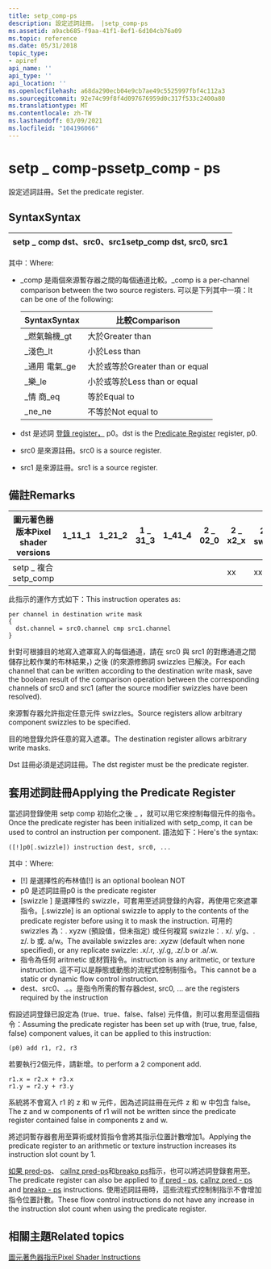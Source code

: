 ```yaml
---
title: setp_comp-ps
description: 設定述詞註冊。 |setp_comp-ps
ms.assetid: a9acb685-f9aa-41f1-8ef1-6d104cb76a09
ms.topic: reference
ms.date: 05/31/2018
topic_type:
- apiref
api_name: ''
api_type: ''
api_location: ''
ms.openlocfilehash: a68da290ecb04e9cb7ae49c5525997fbf4c112a3
ms.sourcegitcommit: 92e74c99f8f4d097676959d0c317f533c2400a80
ms.translationtype: MT
ms.contentlocale: zh-TW
ms.lasthandoff: 03/09/2021
ms.locfileid: "104196066"
---
```

# <a name="setp_comp---ps"></a><span data-ttu-id="d141c-104">setp \_ comp-ps</span><span class="sxs-lookup"><span data-stu-id="d141c-104">setp\_comp - ps</span></span>

<span data-ttu-id="d141c-105">設定述詞註冊。</span><span class="sxs-lookup"><span data-stu-id="d141c-105">Set the predicate register.</span></span>

## <a name="syntax"></a><span data-ttu-id="d141c-106">Syntax</span><span class="sxs-lookup"><span data-stu-id="d141c-106">Syntax</span></span>



| <span data-ttu-id="d141c-107">setp \_ comp dst、src0、src1</span><span class="sxs-lookup"><span data-stu-id="d141c-107">setp\_comp dst, src0, src1</span></span> |
|----------------------------|



 

<span data-ttu-id="d141c-108">其中：</span><span class="sxs-lookup"><span data-stu-id="d141c-108">Where:</span></span>

-   <span data-ttu-id="d141c-109">\_comp 是兩個來源暫存器之間的每個通道比較。</span><span class="sxs-lookup"><span data-stu-id="d141c-109">\_comp is a per-channel comparison between the two source registers.</span></span> <span data-ttu-id="d141c-110">可以是下列其中一項：</span><span class="sxs-lookup"><span data-stu-id="d141c-110">It can be one of the following:</span></span> 

    | <span data-ttu-id="d141c-111">Syntax</span><span class="sxs-lookup"><span data-stu-id="d141c-111">Syntax</span></span> | <span data-ttu-id="d141c-112">比較</span><span class="sxs-lookup"><span data-stu-id="d141c-112">Comparison</span></span>            |
    |--------|-----------------------|
    | <span data-ttu-id="d141c-113">\_燃氣輪機</span><span class="sxs-lookup"><span data-stu-id="d141c-113">\_gt</span></span>   | <span data-ttu-id="d141c-114">大於</span><span class="sxs-lookup"><span data-stu-id="d141c-114">Greater than</span></span>          |
    | <span data-ttu-id="d141c-115">\_淺色</span><span class="sxs-lookup"><span data-stu-id="d141c-115">\_lt</span></span>   | <span data-ttu-id="d141c-116">小於</span><span class="sxs-lookup"><span data-stu-id="d141c-116">Less than</span></span>             |
    | <span data-ttu-id="d141c-117">\_通用 電氣</span><span class="sxs-lookup"><span data-stu-id="d141c-117">\_ge</span></span>   | <span data-ttu-id="d141c-118">大於或等於</span><span class="sxs-lookup"><span data-stu-id="d141c-118">Greater than or equal</span></span> |
    | <span data-ttu-id="d141c-119">\_樂</span><span class="sxs-lookup"><span data-stu-id="d141c-119">\_le</span></span>   | <span data-ttu-id="d141c-120">小於或等於</span><span class="sxs-lookup"><span data-stu-id="d141c-120">Less than or equal</span></span>    |
    | <span data-ttu-id="d141c-121">\_情 商</span><span class="sxs-lookup"><span data-stu-id="d141c-121">\_eq</span></span>   | <span data-ttu-id="d141c-122">等於</span><span class="sxs-lookup"><span data-stu-id="d141c-122">Equal to</span></span>              |
    | <span data-ttu-id="d141c-123">\_ne</span><span class="sxs-lookup"><span data-stu-id="d141c-123">\_ne</span></span>   | <span data-ttu-id="d141c-124">不等於</span><span class="sxs-lookup"><span data-stu-id="d141c-124">Not equal to</span></span>          |

    

     

-   <span data-ttu-id="d141c-125">dst 是述詞 [登錄 register，](dx9-graphics-reference-asm-ps-registers-predicate.md) p0。</span><span class="sxs-lookup"><span data-stu-id="d141c-125">dst is the [Predicate Register](dx9-graphics-reference-asm-ps-registers-predicate.md) register, p0.</span></span>
-   <span data-ttu-id="d141c-126">src0 是來源註冊。</span><span class="sxs-lookup"><span data-stu-id="d141c-126">src0 is a source register.</span></span>
-   <span data-ttu-id="d141c-127">src1 是來源註冊。</span><span class="sxs-lookup"><span data-stu-id="d141c-127">src1 is a source register.</span></span>

## <a name="remarks"></a><span data-ttu-id="d141c-128">備註</span><span class="sxs-lookup"><span data-stu-id="d141c-128">Remarks</span></span>



| <span data-ttu-id="d141c-129">圖元著色器版本</span><span class="sxs-lookup"><span data-stu-id="d141c-129">Pixel shader versions</span></span> | <span data-ttu-id="d141c-130">1\_1</span><span class="sxs-lookup"><span data-stu-id="d141c-130">1\_1</span></span> | <span data-ttu-id="d141c-131">1\_2</span><span class="sxs-lookup"><span data-stu-id="d141c-131">1\_2</span></span> | <span data-ttu-id="d141c-132">1 \_ 3</span><span class="sxs-lookup"><span data-stu-id="d141c-132">1\_3</span></span> | <span data-ttu-id="d141c-133">1\_4</span><span class="sxs-lookup"><span data-stu-id="d141c-133">1\_4</span></span> | <span data-ttu-id="d141c-134">2 \_ 0</span><span class="sxs-lookup"><span data-stu-id="d141c-134">2\_0</span></span> | <span data-ttu-id="d141c-135">2 \_ x</span><span class="sxs-lookup"><span data-stu-id="d141c-135">2\_x</span></span> | <span data-ttu-id="d141c-136">2個 \_ sw</span><span class="sxs-lookup"><span data-stu-id="d141c-136">2\_sw</span></span> | <span data-ttu-id="d141c-137">3 \_ 0</span><span class="sxs-lookup"><span data-stu-id="d141c-137">3\_0</span></span> | <span data-ttu-id="d141c-138">3個 \_ sw</span><span class="sxs-lookup"><span data-stu-id="d141c-138">3\_sw</span></span> |
|-----------------------|------|------|------|------|------|------|-------|------|-------|
| <span data-ttu-id="d141c-139">setp \_ 複合</span><span class="sxs-lookup"><span data-stu-id="d141c-139">setp\_comp</span></span>            |      |      |      |      |      | <span data-ttu-id="d141c-140">x</span><span class="sxs-lookup"><span data-stu-id="d141c-140">x</span></span>    | <span data-ttu-id="d141c-141">x</span><span class="sxs-lookup"><span data-stu-id="d141c-141">x</span></span>     | <span data-ttu-id="d141c-142">x</span><span class="sxs-lookup"><span data-stu-id="d141c-142">x</span></span>    | <span data-ttu-id="d141c-143">x</span><span class="sxs-lookup"><span data-stu-id="d141c-143">x</span></span>     |



 

<span data-ttu-id="d141c-144">此指示的運作方式如下：</span><span class="sxs-lookup"><span data-stu-id="d141c-144">This instruction operates as:</span></span>


```
per channel in destination write mask
{
  dst.channel = src0.channel cmp src1.channel
}
```



<span data-ttu-id="d141c-145">針對可根據目的地寫入遮罩寫入的每個通道，請在 src0 與 src1 的對應通道之間儲存比較作業的布林結果，) 之後 (的來源修飾詞 swizzles 已解決。</span><span class="sxs-lookup"><span data-stu-id="d141c-145">For each channel that can be written according to the destination write mask, save the boolean result of the comparison operation between the corresponding channels of src0 and src1 (after the source modifier swizzles have been resolved).</span></span>

<span data-ttu-id="d141c-146">來源暫存器允許指定任意元件 swizzles。</span><span class="sxs-lookup"><span data-stu-id="d141c-146">Source registers allow arbitrary component swizzles to be specified.</span></span>

<span data-ttu-id="d141c-147">目的地登錄允許任意的寫入遮罩。</span><span class="sxs-lookup"><span data-stu-id="d141c-147">The destination register allows arbitrary write masks.</span></span>

<span data-ttu-id="d141c-148">Dst 註冊必須是述詞註冊。</span><span class="sxs-lookup"><span data-stu-id="d141c-148">The dst register must be the predicate register.</span></span>

## <a name="applying-the-predicate-register"></a><span data-ttu-id="d141c-149">套用述詞註冊</span><span class="sxs-lookup"><span data-stu-id="d141c-149">Applying the Predicate Register</span></span>

<span data-ttu-id="d141c-150">當述詞登錄使用 setp comp 初始化之後 \_ ，就可以用它來控制每個元件的指令。</span><span class="sxs-lookup"><span data-stu-id="d141c-150">Once the predicate register has been initialized with setp\_comp, it can be used to control an instruction per component.</span></span> <span data-ttu-id="d141c-151">語法如下：</span><span class="sxs-lookup"><span data-stu-id="d141c-151">Here's the syntax:</span></span>


```
([!]p0[.swizzle]) instruction dest, src0, ...
```



<span data-ttu-id="d141c-152">其中：</span><span class="sxs-lookup"><span data-stu-id="d141c-152">Where:</span></span>

-   <span data-ttu-id="d141c-153">\[!\] 是選擇性的布林值</span><span class="sxs-lookup"><span data-stu-id="d141c-153">\[!\] is an optional boolean NOT</span></span>
-   <span data-ttu-id="d141c-154">p0 是述詞註冊</span><span class="sxs-lookup"><span data-stu-id="d141c-154">p0 is the predicate register</span></span>
-   <span data-ttu-id="d141c-155">\[swizzle \] 是選擇性的 swizzle，可套用至述詞登錄的內容，再使用它來遮罩指令。</span><span class="sxs-lookup"><span data-stu-id="d141c-155">\[.swizzle\] is an optional swizzle to apply to the contents of the predicate register before using it to mask the instruction.</span></span> <span data-ttu-id="d141c-156">可用的 swizzles 為：. xyzw (預設值，但未指定) 或任何複寫 swizzle：. x/. y/g、. z/. b 或. a/w。</span><span class="sxs-lookup"><span data-stu-id="d141c-156">The available swizzles are: .xyzw (default when none specified), or any replicate swizzle: .x/.r, .y/.g, .z/.b or .a/.w.</span></span>
-   <span data-ttu-id="d141c-157">指令為任何 aritmetic 或材質指令。</span><span class="sxs-lookup"><span data-stu-id="d141c-157">instruction is any aritmetic, or texture instruction.</span></span> <span data-ttu-id="d141c-158">這不可以是靜態或動態的流程式控制制指令。</span><span class="sxs-lookup"><span data-stu-id="d141c-158">This cannot be a static or dynamic flow control instruction.</span></span>
-   <span data-ttu-id="d141c-159">dest、src0、.。。是指令所需的暫存器</span><span class="sxs-lookup"><span data-stu-id="d141c-159">dest, src0, ... are the registers required by the instruction</span></span>

<span data-ttu-id="d141c-160">假設述詞登錄已設定為 (true、true、false、false) 元件值，則可以套用至這個指令：</span><span class="sxs-lookup"><span data-stu-id="d141c-160">Assuming the predicate register has been set up with (true, true, false, false) component values, it can be applied to this instruction:</span></span>


```
(p0) add r1, r2, r3
```



<span data-ttu-id="d141c-161">若要執行2個元件，請新增。</span><span class="sxs-lookup"><span data-stu-id="d141c-161">to perform a 2 component add.</span></span>


```
r1.x = r2.x + r3.x
r1.y = r2.y + r3.y
```



<span data-ttu-id="d141c-162">系統將不會寫入 r1 的 z 和 w 元件，因為述詞註冊在元件 z 和 w 中包含 false。</span><span class="sxs-lookup"><span data-stu-id="d141c-162">The z and w components of r1 will not be written since the predicate register contained false in components z and w.</span></span>

<span data-ttu-id="d141c-163">將述詞暫存器套用至算術或材質指令會將其指示位置計數增加1。</span><span class="sxs-lookup"><span data-stu-id="d141c-163">Applying the predicate register to an arithmetic or texture instruction increases its instruction slot count by 1.</span></span>

<span data-ttu-id="d141c-164">[如果 pred-ps](if-pred---ps.md)、 [callnz pred-ps](callnz-pred---ps.md)和[breakp ps](break-p---ps.md)指示，也可以將述詞登錄套用至。</span><span class="sxs-lookup"><span data-stu-id="d141c-164">The predicate register can also be applied to [if pred - ps](if-pred---ps.md), [callnz pred - ps](callnz-pred---ps.md) and [breakp - ps](break-p---ps.md) instructions.</span></span> <span data-ttu-id="d141c-165">使用述詞註冊時，這些流程式控制制指示不會增加指令位置計數。</span><span class="sxs-lookup"><span data-stu-id="d141c-165">These flow control instructions do not have any increase in the instruction slot count when using the predicate register.</span></span>

## <a name="related-topics"></a><span data-ttu-id="d141c-166">相關主題</span><span class="sxs-lookup"><span data-stu-id="d141c-166">Related topics</span></span>

<dl> <dt>

[<span data-ttu-id="d141c-167">圖元著色器指示</span><span class="sxs-lookup"><span data-stu-id="d141c-167">Pixel Shader Instructions</span></span>](dx9-graphics-reference-asm-ps-instructions.md)
</dt> </dl>

 

 




